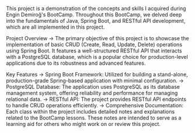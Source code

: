 This project is a demonstration of the concepts and skills I acquired during Engin Demiroğ's BootCamp. Throughout this BootCamp, we delved deep into the fundamentals of Java, Spring Boot, and RESTful API development, which are all implemented in this project.

Project Overview
 -> The primary objective of this project is to showcase the implementation of basic CRUD (Create, Read, Update, Delete) operations using Spring Boot. It features a well-structured RESTful API that interacts with a PostgreSQL database, which is a popular choice for production-level applications due to its robustness and advanced features.

Key Features
-> Spring Boot Framework: Utilized for building a stand-alone, production-grade Spring-based application with minimal configuration.
-> PostgreSQL Database: The application uses PostgreSQL as its database management system, offering reliability and performance for managing relational data.
-> RESTful API: The project provides RESTful API endpoints to handle CRUD operations efficiently.
-> Comprehensive Documentation: Each class within the project includes detailed notes and explanations related to the BootCamp lessons. These notes are intended to serve as a learning aid for others who might work on or review this project.
